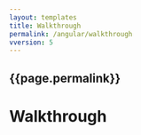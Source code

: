 ```yaml
---
layout: templates
title: Walkthrough
permalink: /angular/walkthrough   
vversion: 5   
---
```



## {{page.permalink}} 

# Walkthrough

